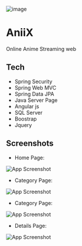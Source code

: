 ![image](https://github.com/Whitechan2077/AniiX/assets/68390535/a4a7e4f5-a5bf-4fd4-9d84-2dc3ef685153)

# AniiX
Online Anime Streaming web 



## Tech

- Spring Security
- Spring Web MVC
- Spring Data JPA
- Java Server Page
- Angular js
- SQL Server
- Boostrap 
- Jquery


## Screenshots
- Home Page:
  
![App Screenshot](https://cdn.discordapp.com/attachments/1197135161746272316/1197234783701450803/screencapture-localhost-8080-2024-01-18-00_42_53.png?ex=65ba86c7&is=65a811c7&hm=39de148485f1c0fced0fcc3bd7992f1ce87d2c383ccbe21038a69d5f9454fdf8&)



- Category Page:
  
![App Screenshot](https://cdn.discordapp.com/attachments/1197135161746272316/1197280198262001814/screencapture-localhost-8080-category-16-2024-01-18-03_43_28.png?ex=65bab113&is=65a83c13&hm=ca7abab0f95df7a1bc8a54dec571bf30a6b02544df46cc50c8eda55c29315126&)



- Category Page:
  
![App Screenshot](https://cdn.discordapp.com/attachments/1197135161746272316/1197280198262001814/screencapture-localhost-8080-category-16-2024-01-18-03_43_28.png?ex=65bab113&is=65a83c13&hm=ca7abab0f95df7a1bc8a54dec571bf30a6b02544df46cc50c8eda55c29315126&)



- Details Page:
  
![App Screenshot](https://cdn.discordapp.com/attachments/1197135161746272316/1197280940683178134/screencapture-localhost-8080-flim-1-2024-01-18-03_46_38.png?ex=65bab1c4&is=65a83cc4&hm=d4d4e9cec4d45caa2eafa4e1d8c5fd34af3aca2e1369e3c7177afdbe9325f1a4&)

